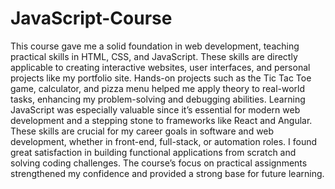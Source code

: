 # JavaScript-Course

This course gave me a solid foundation in web development, teaching practical skills in HTML, CSS, and JavaScript. 
These skills are directly applicable to creating interactive websites, user interfaces, and personal projects like my portfolio site. Hands-on projects such as the Tic Tac Toe game, calculator, and pizza menu helped me apply theory to real-world tasks, enhancing my problem-solving and debugging abilities. 
Learning JavaScript was especially valuable since it’s essential for modern web development and a stepping stone to frameworks like React and Angular.
These skills are crucial for my career goals in software and web development, whether in front-end, full-stack, or automation roles.
I found great satisfaction in building functional applications from scratch and solving coding challenges.
The course’s focus on practical assignments strengthened my confidence and provided a strong base for future learning.

